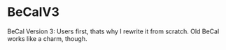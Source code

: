 # BeCalV3
BeCal Version 3: Users first, thats why I rewrite it from scratch. Old BeCal works like a charm, though.
